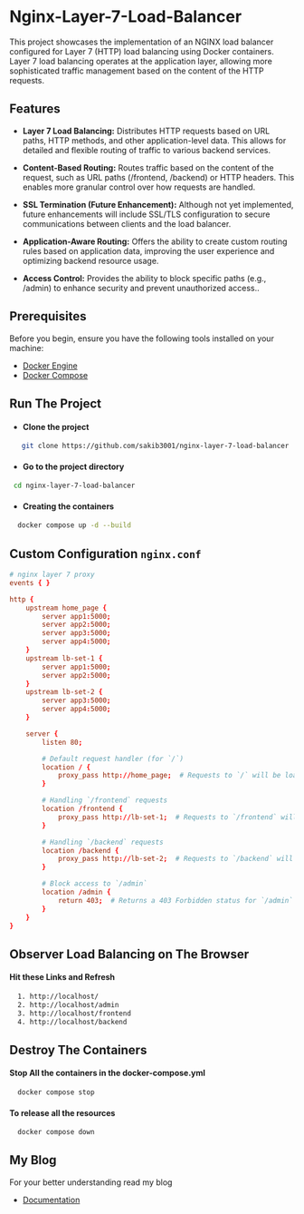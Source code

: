 # Nginx-Layer-7-Load-Balancer

This project showcases the implementation of an NGINX load balancer configured for Layer 7 (HTTP) load balancing using Docker containers. Layer 7 load balancing operates at the application layer, allowing more sophisticated traffic management based on the content of the HTTP requests.

## Features
- **Layer 7 Load Balancing:** Distributes HTTP requests based on URL paths, HTTP methods, and other application-level data. This allows for detailed and flexible routing of traffic to various backend services.

- **Content-Based Routing:** Routes traffic based on the content of the request, such as URL paths (/frontend, /backend) or HTTP headers. This enables more granular control over how requests are handled.

- **SSL Termination (Future Enhancement):** Although not yet implemented, future enhancements will include SSL/TLS configuration to secure communications between clients and the load balancer.

- **Application-Aware Routing:** Offers the ability to create custom routing rules based on application data, improving the user experience and optimizing backend resource usage.

- **Access Control:** Provides the ability to block specific paths (e.g., /admin) to enhance security and prevent unauthorized access..

## Prerequisites
Before you begin, ensure you have the following tools installed on your machine:
- [Docker Engine](https://docs.docker.com/engine/install/)
- [Docker Compose](https://docs.docker.com/compose/install/)

## Run The Project

- #### Clone the project

```bash
   git clone https://github.com/sakib3001/nginx-layer-7-load-balancer

```

- #### Go to the project directory

```bash
 cd nginx-layer-7-load-balancer
```

- #### Creating the containers

```bash
  docker compose up -d --build
```

## Custom Configuration `nginx.conf`

``` nginx.cnf
# nginx layer 7 proxy 
events { }

http {
    upstream home_page {
        server app1:5000;
        server app2:5000;
        server app3:5000;
        server app4:5000;
    }
    upstream lb-set-1 {
        server app1:5000;
        server app2:5000;
    }
    upstream lb-set-2 { 
        server app3:5000;
        server app4:5000;
    }

    server {
        listen 80;

        # Default request handler (for `/`)
        location / { 
            proxy_pass http://home_page;  # Requests to `/` will be load-balanced by `home_page`
        }

        # Handling `/frontend` requests
        location /frontend {
            proxy_pass http://lb-set-1;  # Requests to `/frontend` will be load-balanced by `lb-set-1`
        }

        # Handling `/backend` requests
        location /backend {
            proxy_pass http://lb-set-2;  # Requests to `/backend` will be load-balanced by `lb-set-2`
        }

        # Block access to `/admin`
        location /admin {
            return 403;  # Returns a 403 Forbidden status for `/admin` requests
        }
    }
}

```

## Observer Load Balancing on The Browser
 
#### Hit these Links and Refresh 
```bash
  1. http://localhost/
  2. http://localhost/admin
  3. http://localhost/frontend
  4. http://localhost/backend

```

## Destroy The Containers
 
#### Stop All the containers in the docker-compose.yml
```bash
  docker compose stop
```
#### To release all the resources 
```bash
  docker compose down
```

## My Blog
For your better understanding read my blog
- [Documentation](https://ikasakib.hashnode.dev/layer-7-load-balancing-using-nginx)
